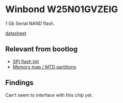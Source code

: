 # Winbond W25N01GVZEIG

1 Gb Serial NAND flash.

[datasheet](./w25n01gvzeig-datasheet.pdf)


## Relevant from bootlog

- [SPI flash init](../../logs/cleaned-boot.log#L122-L139)
- [Memory map / MTD partitions](../../logs/cleaned-boot.log#L141-L164)


## Findings

Can't seem to interface with this chip yet.
